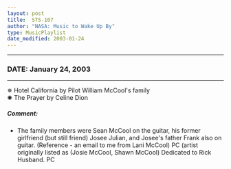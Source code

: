 ```yaml
---
layout: post
title:  STS-107
author: "NASA: Music to Wake Up By"
type: MusicPlaylist
date_modified: 2003-01-24
---
```


----
### DATE: January 24, 2003
----
✵ Hotel California by Pilot William McCool's family  &nbsp;<br />✺ The Prayer by Celine Dion

##### Comment:
* The family members were Sean McCool on the guitar, his former girlfriend (but still friend) Josee Julian, and Josee's father Frank also on guitar. (Reference - an email to me from Lani McCool) PC (artist originally listed as (Josie McCool, Shawn McCool)
Dedicated to Rick Husband. PC

